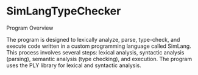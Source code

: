 # SimLangTypeChecker

Program Overview

The program is designed to lexically analyze, parse, type-check, and execute code written in a custom programming language called SimLang. This process involves several steps: lexical analysis, syntactic analysis (parsing), semantic analysis (type checking), and execution. The program uses the PLY library for lexical and syntactic analysis.
